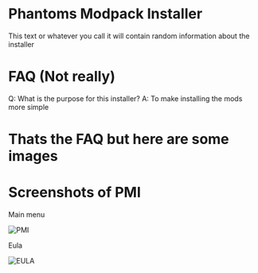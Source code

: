 # Phantoms Modpack Installer
This text or whatever you call it will contain random information about the installer

# FAQ (Not really)

Q: What is the purpose for this installer?
A: To make installing the mods more simple

# Thats the FAQ but here are some images

# Screenshots of PMI

Main menu

![PMI](https://user-images.githubusercontent.com/83135349/207276496-4bcaf137-9d18-4427-875c-8457b75dac04.PNG)

Eula

![EULA](https://user-images.githubusercontent.com/83135349/207276586-d0393fe7-263c-40c5-8c62-31512d20d225.PNG)
